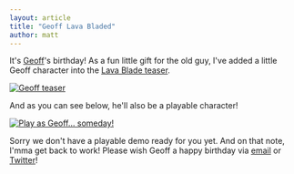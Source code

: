 ```yaml
---
layout: article
title: "Geoff Lava Bladed"
author: matt
---
```

It's [Geoff](https://twitter.com/geoffblair)'s birthday! As a fun little gift for the old guy, I've added a little Geoff character into the [Lava Blade teaser](http://www.lavablade.com/).

<div class="full-frame">
	<a href="http://www.lavablade.com/">
		<img alt="Geoff teaser" src="/media/images/posts/geoff/teaser.png">
	</a>
</div>

And as you can see below, he'll also be a playable character!

<div class="full-frame">
	<a href="http://www.lavablade.com/">
		<img alt="Play as Geoff… someday!" src="/media/images/posts/geoff/forest.png">
	</a>
</div>

Sorry we don't have a playable demo ready for you yet. And on that note, I'mma get back to work! Please wish Geoff a happy birthday via [email](/about/) or [Twitter](https://twitter.com/geoffblair)!
